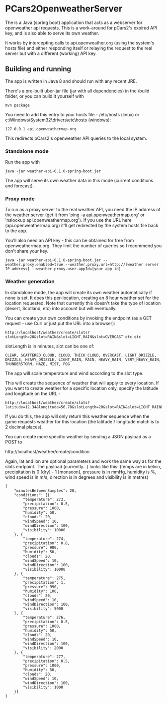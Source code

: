 # PCars2OpenweatherServer

The is a Java (spring boot) application that acts as a webserver for openweather api requests. This is a work-around for pCars2's expired API key, and is also
able to serve its own weather.

It works by intercepting calls to api.openweather.org (using the system's hosts file) and either responding itself or relaying the request to the real
server but with a different (working) API key.


## Building and running

The app is written in Java 8 and should run with any recent JRE.

There's a pre-built uber-jar file (jar with all dependencies) in the /build folder, or you can build it yourself with

```
mvn package
```
You need to add this entry to your hosts file - /etc/hosts (linux) or c:\Windows\System32\drivers\etc\hosts (windows):

```
127.0.0.1 api.openweathermap.org
```
This redirects pCars2's openweather API queries to the local system.


### Standalone mode

Run the app with

```
java -jar weather-api-0.1.0-spring-boot.jar
```
The app will serve its own weather data in this mode (current conditions and forecast).


### Proxy mode

To run as a proxy server to the real weather API, you need the IP address of the weather server (get it from 'ping -a api.openweathermap.org' or 'nslookup api.openweathermap.org').
If you use the URL here (api.openweathermap.org) it'll get redirected by the system hosts file back to the app.

You'll also need an API key - this can be obtained for free from openweathermap.org. They limit the number of queries so I recommend you don't share your key.

```
java -jar weather-api-0.1.0-spring-boot.jar --weather.proxy.enabled=true --weather.proxy.url=http://[weather server IP address] --weather.proxy.user.appId=[your app id]
```

### Weather generation

In standalone mode, the app will create its own weather automatically if none is set. It does this per-location, creating an 8 hour weather set for the location requested.
Note that currently this doesn't take the type of location (desert, Scotland, etc) into account but will eventually.

You can create your own conditions by invoking the endpoint (as a GET request - use Curl or just put the URL into a browser):

```
http://localhost/weather/create/slots?slotLength=20&slot=RAIN&slot=LIGHT_RAIN&slot=OVERCAST etc etc
```

slotLength is in minutes, slot can be one of:
```
CLEAR, SCATTERED_CLOUD, CLOUD, THICK_CLOUD, OVERCAST, LIGHT_DRIZZLE, DRIZZLE, HEAVY_DRIZZLE, LIGHT_RAIN, RAIN, HEAVY_RAIN, VERY_HEAVY_RAIN, THUNDERSTORM, HAZE, MIST, FOG
```
The app will scale temperature and wind according to the slot type.

This will create the sequence of weather that will apply to every location. If you want to create weather for a specific location only, specify
the latitude and longitude on the URL - 

```
http://localhost/weather/create/slots?latitude=12.34&longitude=56.78&slotLength=20&slot=RAIN&slot=LIGHT_RAIN&slot=OVERCAST
```

If you do this, the app will only return this weather sequence when the game requests weather for this location (the latitude / longitude match is to 2 decimal places).


You can create more specific weather by sending a JSON payload as a POST to

http://localhost/weather/create/condition

Again, lat and lon are optional parameters and work the same way as for the slots endpoint. The payload (currently...) looks like this:
(temps are in kelvin, precipitation is 0 [dry] - 1 [monsoon], pressure is in mmHg, humidity is %, wind speed is in m/s, direction is in degrees and visibility is in metres)

```
{
	"minutesBetweenSamples": 20,
	"conditions": [{
		"temperature": 273,
		"precipitation": 0.5,
		"pressure": 1000,
		"humidity": 50,
		"clouds": 20,
		"windSpeed": 10,
		"windDirection": 100,
		"visibility": 10000
	}, {
		"temperature": 274,
		"precipitation": 0.8,
		"pressure": 980,
		"humidity": 50,
		"clouds": 20,
		"windSpeed": 10,
		"windDirection": 100,
		"visibility": 10000
	}, {
		"temperature": 275,
		"precipitation": 1,
		"pressure": 990,
		"humidity": 100,
		"clouds": 20,
		"windSpeed": 10,
		"windDirection": 100,
		"visibility": 5000
	}, {
		"temperature": 276,
		"precipitation": 0.5,
		"pressure": 1000,
		"humidity": 50,
		"clouds": 20,
		"windSpeed": 10,
		"windDirection": 100,
		"visibility": 2000
	}, {
		"temperature": 277,
		"precipitation": 0.5,
		"pressure": 1000,
		"humidity": 50,
		"clouds": 20,
		"windSpeed": 10,
		"windDirection": 100,
		"visibility": 1000
	}]
}
```